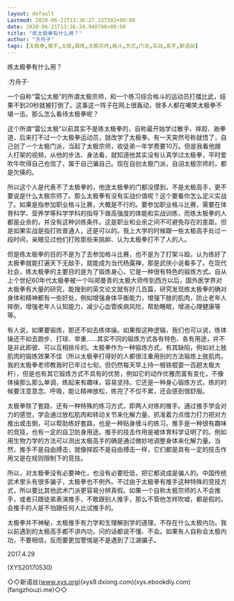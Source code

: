 ```yaml
---
layout: default
Lastmod: 2020-06-21T13:36:27.337202+00:00
date: 2020-06-21T13:36:24.948706+00:00
title: "练太极拳有什么用？"
author: "方舟子"
tags: [太极拳,推手,太极,锻炼,太极宗师,格斗,方式,门派,实战,高手,新语丝]
---
```


练太极拳有什么用？

·方舟子·

一个自称“雷公太极”的所谓太极宗师，和一个练习综合格斗的运动员打擂比武，结果不到20秒就被打倒了。这事这一阵子在网上很轰动，很多人都在嘲笑太极拳不堪一击。那么怎么看待太极拳呢？

这个所谓“雷公太极”以前其实不是练太极拳的，自称最开始学过散手、摔跤、跆拳道，后来打不过一个太极拳运动员，就改学了太极拳。有一天突然号称就悟了，自己创了一个太极门派，当起了太极宗师，收徒弟一年学费要10万。但是我看他跟人打架的视频，从他的步法、身法看，就知道他其实没有认真学过太极拳，平时爱吹牛吹得自己也信了，属于自己骗自己。现在自创太极门派，自诩太极宗师的，都是欠揍的。

所以这个人是代表不了太极拳的，他连太极拳的门都没摸到，不是太极高手，更不要说是什么太极宗师了。那么太极拳有没有实战价值呢？这个要看你怎么定义实战了。如果是指参加职业格斗比赛，大概是不行的。要参加职业格斗比赛，需要在体育科学、营养学等科学学科的指导下做高强度的体能和实战训练，而练太极拳的人都是业余的，并没有这种训练条件。这是职业和业余之间不可避免存在的差距。但是如果实战是指打败普通人，还是可以的。我上大学的时候跟一些太极高手处过一段时间，亲眼见过他们打败那些来挑衅、认为太极拳打不了人的人。

但是练太极拳的目的不是为了去参加格斗比赛，也不是为了打架斗殴。认为练好了太极拳就能打遍天下无敌手，就能成为当代杨露禅，那是武侠小说看多了。在现代社会，练太极拳的主要目的是为了锻炼身心，它是一种很有特色的锻炼方式。自从上个世纪60年代太极拳被一个叫郑曼青的太极大师传到西方以后，国外医学界对太极拳有大量的研究，能搜到的英文论文就有好几百篇，研究发现练太极拳的确对身体和精神都有一些好处，例如增强身体平衡能力，增强下肢的肌肉，防止老年人摔倒，增强老年人认知能力，减少心血管疾病风险，帮助睡眠，增进心理健康等等。

有人说，如果要锻炼，那还不如去练体操。如果按这种逻辑，我们也可以说，练体操还不如去跑步、打球、举重……其实不同的锻炼方式各有特色、各有用途，并不是非此即彼、可以互相排斥的。太极拳作为一种锻炼方式，有其缺陷，例如对上肢肌肉的锻炼效果不佳（所以太极拳打得好的人都很注重用别的方法锻炼上肢肌肉。我的太极拳老师教我时已年过七旬，但仍然每天早上持一根铁棍耍一百趟太极大杆），但是也有其它锻炼方式不具有的优势，例如它的动作优雅而富有变化，不像体操那么那么单调，练起来有趣味，容易坚持。它还是一种身心锻炼方式，练的时候要注意意念、呼吸，能让精神放松，练完了不仅不累，还会感到很舒服。

太极拳除了套路，还有一种特殊的练习方式，即两人对练的推手。通过推手学会对力的感觉，学会通过放松肌肉和转动关节来化解力量、抓准着力点借力打力把对方推出或击倒，可以帮助练好套路，也是一种贴身缠斗的练习。推手是一种很有趣味的竞技，也有一定的自卫防身用途。推手的技击作用是被体育科学证明了的。例如用生物力学的方法可以测出太极高手的确是通过微妙地调整身体来化解力量。当然，推手不是自由搏击，就像摔跤不是自由搏击一样，它们都是具有一定的技击作用又是在规则限制下的竞技。

所以，对太极拳没有必要神化，也没有必要贬低，把它都说成是骗人的。中国传统武术里头有很多骗子，太极拳也不例外。不过由于太极拳有推手这种特殊的竞技方式，所以要比其他武术门派更容易分辨真假。如果一个自称太极宗师的人不会推手，或者只跟徒弟表演推手，不敢跟别人推手，那么不管他怎样吹嘘，都是假的。会推手的人是不怕跟任何人比试推手的。

太极拳并不神秘，太极推手有力学和生理解剖学的道理，不存在什么太极内功。我以前遇到的太极高手都不讲内功，问的话都说不懂、不会。如果有人自称会太极内功，不要相信，反而要更加警惕是不是遇到了江湖骗子。

2017.4.29

(XYS20170530)

◇◇新语丝(www.xys.org)(xys9.dxiong.com)(xys.ebookdiy.com)(fangzhouzi.me)◇◇

